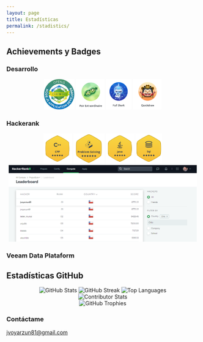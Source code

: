 ```yaml
---
layout: page
title: Estadísticas
permalink: /stadistics/
---
```

## Achievements y Badges

### Desarrollo

<div align='center'>
  <img src="/images/nodejs.jpeg" alt="Badge 1" height="80">
  <img src="/images/pairextra.png" alt="Badge 2" height="80">
  <img src="/images/pullshark.png" alt="Achievement 1" height="80">
  <img src="/images/quickdraw.png" alt="Achievement 1" height="80">
</div>

### Hackerank

<div align='center'>
  <img src="/images/Hackerrank CPP.png" alt="Badge 1" height="80">
  <img src="/images/Hackerrank Problem Resolving.png" alt="Badge 2" height="80">
  <img src="/images/Hackerrank JAVA.png" alt="Achievement 1" height="80">
  <img src="/images/Hackerrank SQL.png" alt="Achievement 1" height="80">
</div>
<div align='center'>
<img src="/images/TopChile.png" alt="Achievement 1" height="200">
</div>

### Veeam Data Plataform

## Estadísticas GitHub

<div align='center'>
  <img src="https://github-readme-stats.vercel.app/api?username=sloty00&theme=transparent&hide_border=false&include_all_commits=true&count_private=true" alt="GitHub Stats">
  <img src="https://github-readme-streak-stats.herokuapp.com/?user=sloty00&theme=transparent&hide_border=false" alt="GitHub Streak">

  <img src="https://github-readme-stats.vercel.app/api/top-langs/?username=sloty00&theme=transparent&hide_border=false&include_all_commits=false&count_private=false&layout=compact" alt="Top Languages">
</div>
  
<div align='center'>
  <img src="https://github-contributor-stats.vercel.app/api?username=sloty00&limit=5&theme=transparent&combine_all_yearly_contributions=true" alt="Contributor Stats">
</div>

<div align='center'>
  <img src="https://github-profile-trophy.vercel.app/?username=sloty00&theme=transparent&no-frame=false&no-bg=true&margin-w=4" alt="GitHub Trophies">
</div>

### Contáctame

[jvoyarzun81@gmail.com](mailto:jvoyarzun81@gmail.com)
